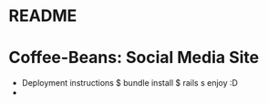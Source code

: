 # README

# Coffee-Beans: Social Media Site

* Deployment instructions
  $ bundle install
  $ rails s
  enjoy :D
* 